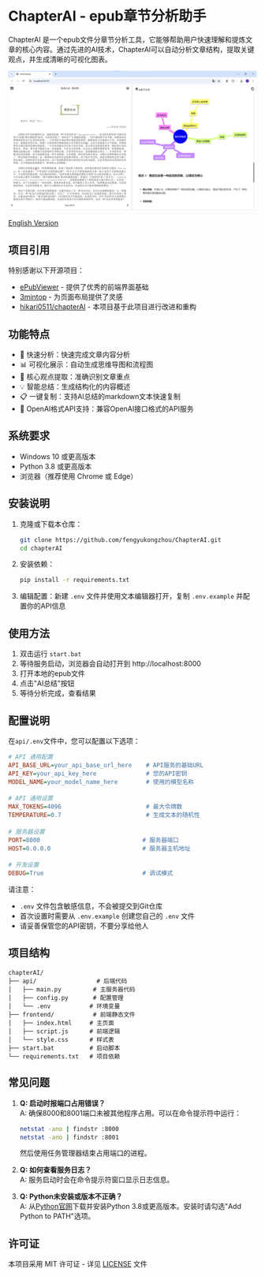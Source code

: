 # ChapterAI - epub章节分析助手

ChapterAI 是一个epub文件分章节分析工具，它能够帮助用户快速理解和提炼文章的核心内容。通过先进的AI技术，ChapterAI可以自动分析文章结构，提取关键观点，并生成清晰的可视化图表。

![image](screenshot.png)

[English Version](README_EN.md)

## 项目引用

特别感谢以下开源项目：
- [ePubViewer](https://github.com/pgaskin/ePubViewer) - 提供了优秀的前端界面基础
- [3mintop](https://3min.top/) - 为页面布局提供了灵感
- [hikari0511/chapterAI](https://github.com/hikari0511/chapterAI) - 本项目基于此项目进行改进和重构

## 功能特点

- 🚀 快速分析：快速完成文章内容分析
- 📊 可视化展示：自动生成思维导图和流程图
- 🎯 核心观点提取：准确识别文章重点
- 💡 智能总结：生成结构化的内容概述
- 📋 一键复制：支持AI总结的markdown文本快速复制
- 🔄 OpenAI格式API支持：兼容OpenAI接口格式的API服务

## 系统要求

- Windows 10 或更高版本
- Python 3.8 或更高版本
- 浏览器（推荐使用 Chrome 或 Edge）

## 安装说明

1. 克隆或下载本仓库：
   ```bash
   git clone https://github.com/fengyukongzhou/ChapterAI.git
   cd chapterAI
   ```

2. 安装依赖：
   ```bash
   pip install -r requirements.txt
   ```

3. 编辑配置：新建 `.env` 文件并使用文本编辑器打开，复制 `.env.example` 并配置你的API信息

## 使用方法

1. 双击运行 `start.bat`
2. 等待服务启动，浏览器会自动打开到 http://localhost:8000
3. 打开本地的epub文件
4. 点击"AI总结"按钮
5. 等待分析完成，查看结果

## 配置说明

在`api/.env`文件中，您可以配置以下选项：

```ini
# API 通用配置
API_BASE_URL=your_api_base_url_here    # API服务的基础URL
API_KEY=your_api_key_here              # 您的API密钥
MODEL_NAME=your_model_name_here        # 使用的模型名称

# API 通用设置
MAX_TOKENS=4096                        # 最大令牌数
TEMPERATURE=0.7                        # 生成文本的随机性

# 服务器设置
PORT=8000                             # 服务器端口
HOST=0.0.0.0                          # 服务器主机地址

# 开发设置
DEBUG=True                            # 调试模式
```

请注意：
- `.env` 文件包含敏感信息，不会被提交到Git仓库
- 首次设置时需要从 `.env.example` 创建您自己的 `.env` 文件
- 请妥善保管您的API密钥，不要分享给他人

## 项目结构

```
chapterAI/
├── api/                 # 后端代码
│   ├── main.py         # 主服务器代码
│   ├── config.py       # 配置管理
│   └── .env           # 环境变量
├── frontend/           # 前端静态文件
│   ├── index.html     # 主页面
│   ├── script.js      # 前端逻辑
│   └── style.css      # 样式表
├── start.bat          # 启动脚本
└── requirements.txt   # 项目依赖
```

## 常见问题

1. **Q: 启动时报端口占用错误？**  
   A: 确保8000和8001端口未被其他程序占用。可以在命令提示符中运行：
   ```bash
   netstat -ano | findstr :8000
   netstat -ano | findstr :8001
   ```
   然后使用任务管理器结束占用端口的进程。

2. **Q: 如何查看服务日志？**  
   A: 服务启动时会在命令提示符窗口显示日志信息。

3. **Q: Python未安装或版本不正确？**  
   A: 从[Python官网](https://www.python.org/downloads/)下载并安装Python 3.8或更高版本。安装时请勾选"Add Python to PATH"选项。


## 许可证

本项目采用 MIT 许可证 - 详见 [LICENSE](LICENSE) 文件